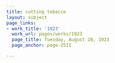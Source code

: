 ```yaml
---
title: cutting tobacco
layout: subject
page_links:
- work_title: '1923'
  work_url: pages/works/1923
  page_title: Tuesday, August 28, 1923
  page_anchor: page-2511

---
```

